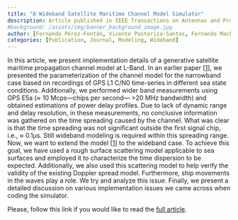 ```yaml
---
title: "A Wideband Satellite Maritime Channel Model Simulator"
description: Article published in IEEE Transactions on Antennas and Propagation
#background: /assets/img/banner_background_image.jpg
author: [Fernando Pérez-Fontán, Vicente Pastoriza-Santos, Fernando Machado, Francisco Poza, Norbert Witternigg, Roman Lesjak]
categories: [Publication, Journal, Modeling, Wideband]
---
```


In this article, we present implementation details of a generative satellite
maritime propagation channel model at L-Band. In an earlier paper
[[1](https://doi.org/10.1109/TAP.2020.3048549)], we presented the
parameterization of the channel model for the narrowband case based on
recordings of GPS L1 C/N0 time-series in different sea state conditions.
Additionally, we performed wider band measurements using GPS E5a (≈ 10
Mcps—chips per second— >20 MHz bandwidth) and obtained estimations of power
delay profiles. Due to lack of dynamic range and delay resolution, in these
measurements, no conclusive information was gathered on the time spreading
caused by the channel. What was clear is that the time spreading was not
significant outside the first signal chip, i.e., ≈ 0.1μs. Still wideband
modeling is required within this spreading range. Now, we want to extend the
model [[1](https://doi.org/10.1109/TAP.2020.3048549)] to the wideband case. To
achieve this goal, we have used a rough surface scattering model applicable to
sea surfaces and employed it to characterize the time dispersion to be expected.
Additionally, we also used this scattering model to help verify the validity of
the existing Doppler spread model. Furthermore, ship movements in the waves play
a role. We try and analyze this issue. Finally, we present a detailed discussion
on various implementation issues we came across when coding the simulator.

Please, follow this link if you would like to read the [full
article](https://doi.org/10.1109/TAP.2021.3118807).
